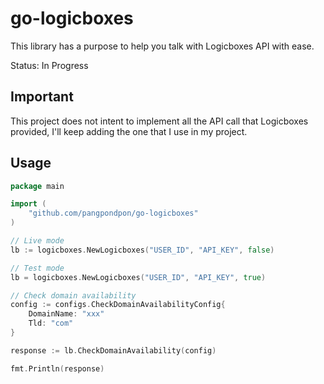 # go-logicboxes
This library has a purpose to help you talk with Logicboxes API with ease.

Status: In Progress

## Important
This project does not intent to implement all the API call that Logicboxes provided, I'll keep adding the one that I use in my project.

## Usage
```go
package main

import (
	"github.com/pangpondpon/go-logicboxes"
)

// Live mode
lb := logicboxes.NewLogicboxes("USER_ID", "API_KEY", false)

// Test mode
lb = logicboxes.NewLogicboxes("USER_ID", "API_KEY", true)

// Check domain availability
config := configs.CheckDomainAvailabilityConfig{
	DomainName: "xxx"
	Tld: "com"
}

response := lb.CheckDomainAvailability(config)

fmt.Println(response)
```